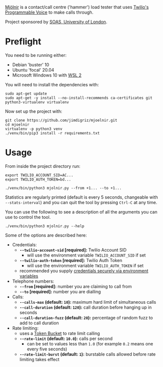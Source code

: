 [Mjölnir](https://en.wikipedia.org/wiki/Mj%C3%B6lnir) is a contact/call centre ('hammer') load tester that uses [Twilio's Programmable Voice](https://www.twilio.com/docs/voice) to make calls through.

Project sponsored by [SOAS, University of London](https://www.soas.ac.uk/).

# Preflight

You need to be running either:

 * Debian 'buster' 10
 * Ubuntu 'focal' 20.04
 * Microsoft Windows 10 with [WSL 2](https://docs.microsoft.com/en-us/windows/wsl/install-win10)

You will need to install the dependencies with:

    sudo apt-get update
    sudo apt-get -y install --no-install-recommends ca-certificates git python3-virtualenv virtualenv

Now set up the project with:

    git clone https://github.com/jimdigriz/mjoelnir.git
    cd mjoelnir
    virtualenv -p python3 venv
    ./venv/bin/pip3 install -r requirements.txt

# Usage

From inside the project directory run:

    export TWILIO_ACCOUNT_SID=AC...
    export TWILIO_AUTH_TOKEN=bd...
    
    ./venv/bin/python3 mjolnir.py --from +1... --to +1...

Statistics are regularly printed (default is every 5 seconds, changeable with `--stats-interval`) and you can quit the tool by pressing `Ctrl-C` at any time.

You can use the following to see a description of all the arguments you can use to control the tool.

    ./venv/bin/python3 mjolnir.py --help

Some of the options are described here:

 * Credentials:
     * **`--twilio-account-sid` [required]:** Twilio Account SID
         * will use the environment variable `TWILIO_ACCOUNT_SID` if set
     * **`--twilio-auth-token` [required]:** Twilio Auth Token
         * will use the environment variable `TWILIO_AUTH_TOKEN` if set
     * recommended you supply [credentials securely via environment variables](https://www.twilio.com/docs/usage/secure-credentials)
 * Telephone numbers:
     * **`--from` [required]:** number you are claiming to call from
     * **`--to` [required]:** number you are dialling
 * Calls:
     * **`--calls-max` (default: `10`):** maximum hard limit of simultaneous calls
     * **`--call-duration` (default: `120`):** call duration before hanging up in seconds
     * **`--call-duration-fuzz` (default: `20`):** percentage of random fuzz to add to call duration
 * Rate limiting:
     * uses a [Token Bucket](https://www.tutorialandexample.com/congestion-control-algorithm/) to rate limit calling
     * **`--rate-limit` (default: `10.0`):** calls per second
         * can be set to values less than `1.0` (for example `0.2` means one every five seconds)
     * **`--rate-limit-burst` (default: `1`):** burstable calls allowed before rate limiting takes effect
